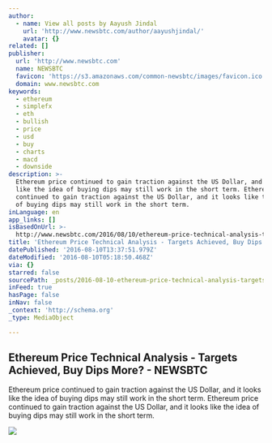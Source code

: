 ```yaml
---
author:
  - name: View all posts by Aayush Jindal
    url: 'http://www.newsbtc.com/author/aayushjindal/'
    avatar: {}
related: []
publisher:
  url: 'http://www.newsbtc.com'
  name: NEWSBTC
  favicon: 'https://s3.amazonaws.com/common-newsbtc/images/favicon.ico'
  domain: www.newsbtc.com
keywords:
  - ethereum
  - simplefx
  - eth
  - bullish
  - price
  - usd
  - buy
  - charts
  - macd
  - downside
description: >-
  Ethereum price continued to gain traction against the US Dollar, and it looks
  like the idea of buying dips may still work in the short term. Ethereum price
  continued to gain traction against the US Dollar, and it looks like the idea
  of buying dips may still work in the short term.
inLanguage: en
app_links: []
isBasedOnUrl: >-
  http://www.newsbtc.com/2016/08/10/ethereum-price-technical-analysis-targets-achieved-buy-dips/
title: 'Ethereum Price Technical Analysis - Targets Achieved, Buy Dips More? - NEWSBTC'
datePublished: '2016-08-10T13:37:51.979Z'
dateModified: '2016-08-10T05:18:50.468Z'
via: {}
starred: false
sourcePath: _posts/2016-08-10-ethereum-price-technical-analysis-targets-achieved-buy-di.md
inFeed: true
hasPage: false
inNav: false
_context: 'http://schema.org'
_type: MediaObject

---
```

<article style=""><h1>Ethereum Price Technical Analysis - Targets Achieved, Buy Dips More? - NEWSBTC</h1><p>Ethereum price continued to gain traction against the US Dollar, and it looks like the idea of buying dips may still work in the short term. Ethereum price continued to gain traction against the US Dollar, and it looks like the idea of buying dips may still work in the short term.</p><img src="http://s3.amazonaws.com/main-newsbtc-images/2016/08/10032159/Ethereum8.png" /></article>